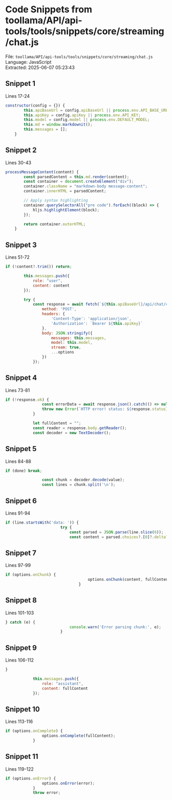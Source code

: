 # Code Snippets from toollama/API/api-tools/tools/snippets/core/streaming/chat.js

File: `toollama/API/api-tools/tools/snippets/core/streaming/chat.js`  
Language: JavaScript  
Extracted: 2025-06-07 05:23:43  

## Snippet 1
Lines 17-24

```JavaScript
constructor(config = {}) {
        this.apiBaseUrl = config.apiBaseUrl || process.env.API_BASE_URL;
        this.apiKey = config.apiKey || process.env.API_KEY;
        this.model = config.model || process.env.DEFAULT_MODEL;
        this.md = window.markdownit();
        this.messages = [];
    }
```

## Snippet 2
Lines 30-43

```JavaScript
processMessageContent(content) {
        const parsedContent = this.md.render(content);
        const container = document.createElement("div");
        container.className = "markdown-body message-content";
        container.innerHTML = parsedContent;

        // Apply syntax highlighting
        container.querySelectorAll("pre code").forEach((block) => {
            hljs.highlightElement(block);
        });

        return container.outerHTML;
    }
```

## Snippet 3
Lines 51-72

```JavaScript
if (!content?.trim()) return;

        this.messages.push({
            role: "user",
            content: content
        });

        try {
            const response = await fetch(`${this.apiBaseUrl}/api/chat/completions`, {
                method: 'POST',
                headers: {
                    'Content-Type': 'application/json',
                    'Authorization': `Bearer ${this.apiKey}`
                },
                body: JSON.stringify({
                    messages: this.messages,
                    model: this.model,
                    stream: true,
                    ...options
                })
            });
```

## Snippet 4
Lines 73-81

```JavaScript
if (!response.ok) {
                const errorData = await response.json().catch(() => null);
                throw new Error(`HTTP error! status: ${response.status}${errorData ? ' - ' + JSON.stringify(errorData) : ''}`);
            }

            let fullContent = "";
            const reader = response.body.getReader();
            const decoder = new TextDecoder();
```

## Snippet 5
Lines 84-88

```JavaScript
if (done) break;

                const chunk = decoder.decode(value);
                const lines = chunk.split('\n');
```

## Snippet 6
Lines 91-94

```JavaScript
if (line.startsWith('data: ')) {
                        try {
                            const parsed = JSON.parse(line.slice(6));
                            const content = parsed.choices?.[0]?.delta?.content;
```

## Snippet 7
Lines 97-99

```JavaScript
if (options.onChunk) {
                                    options.onChunk(content, fullContent);
                                }
```

## Snippet 8
Lines 101-103

```JavaScript
} catch (e) {
                            console.warn('Error parsing chunk:', e);
                        }
```

## Snippet 9
Lines 106-112

```JavaScript
}

            this.messages.push({
                role: "assistant",
                content: fullContent
            });
```

## Snippet 10
Lines 113-116

```JavaScript
if (options.onComplete) {
                options.onComplete(fullContent);
            }
```

## Snippet 11
Lines 119-122

```JavaScript
if (options.onError) {
                options.onError(error);
            }
            throw error;
```

